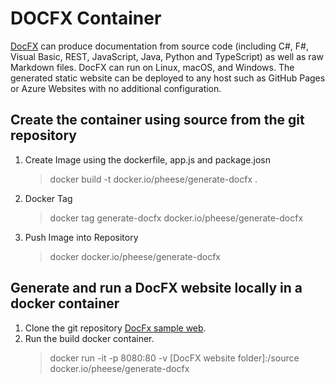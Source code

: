 # DOCFX Container

[DocFX](https://dotnet.github.io/docfx/) can produce documentation from source code (including C#, F#, Visual Basic, REST, JavaScript, Java, Python and TypeScript) as well as raw Markdown files. DocFX can run on Linux, macOS, and Windows. The generated static website can be deployed to any host such as GitHub Pages or Azure Websites with no additional configuration.

## Create the container using source from the git repository

1. Create Image using the dockerfile, app.js and package.josn
    > docker build -t docker.io/pheese/generate-docfx .

2. Docker Tag
    >docker tag generate-docfx docker.io/pheese/generate-docfx

3. Push Image into Repository
    > docker docker.io/pheese/generate-docfx

## Generate and run a DocFX website locally in a docker container

1. Clone the git repository [DocFx sample web](https://github.com/docascode/docfx-seed).
2. Run the build docker container.
    > docker run -it -p 8080:80 -v [DocFX website folder]:/source docker.io/pheese/generate-docfx
